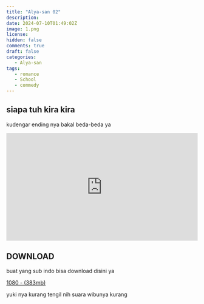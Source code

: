 ```yaml
---
title: "Alya-san 02"
description: 
date: 2024-07-10T01:49:02Z
image: 1.png
license: 
hidden: false
comments: true
draft: false
categories: 
   - Alya-san
tags:
   - romance
   - School
   - commedy
---
```


## siapa tuh kira kira

kudengar ending nya bakal beda-beda ya

<div style="position: relative; padding-top: 56.25%; /* 16:9 aspect ratio */">
    <iframe src="https://drive.google.com/file/d/1UbIxvFcXQ5PPCbKnuZ0gyUFNmX7lBIx1/preview" style="position: absolute; top: 0; left: 0; width: 100%; height: 100%;" allow="autoplay" frameborder="0" allowfullscreen></iframe>
</div>

## DOWNLOAD
buat yang sub indo bisa download disini ya

[1080 - (383mb)](https://drive.google.com/file/d/1tg59QVc1oLRYxmZApxRwXsPHNnLzCgkJ/view?usp=sharing)

yuki nya kurang tengil nih suara wibunya kurang